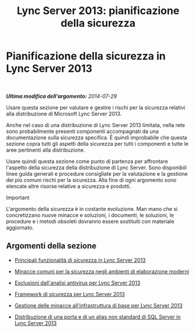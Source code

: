 ﻿---
title: 'Lync Server 2013: pianificazione della sicurezza'
TOCTitle: Pianificazione della sicurezza
ms:assetid: 17eeba87-cafa-4e9b-852d-c017a7d10d59
ms:mtpsurl: https://technet.microsoft.com/it-it/library/Dn342827(v=OCS.15)
ms:contentKeyID: 56269892
ms.date: 08/24/2015
mtps_version: v=OCS.15
ms.translationtype: HT
---

# Pianificazione della sicurezza in Lync Server 2013

 

_**Ultima modifica dell'argomento:** 2014-07-29_

Usare questa sezione per valutare e gestire i rischi per la sicurezza relativi alla distribuzione di Microsoft Lync Server 2013.

Anche nel caso di una distribuzione di Lync Server 2013 limitata, nella rete sono probabilmente presenti componenti accompagnati da una documentazione sulla sicurezza specifica. È quindi improbabile che questa sezione copra tutti gli aspetti della sicurezza per tutti i componenti e tutte le aree pertinenti alla distribuzione.

Usare quindi questa sezione come punto di partenza per affrontare l'aspetto della sicurezza della distribuzione di Lync Server. Sono disponibili linee guida generali e procedure consigliate per la valutazione e la gestione dei più comuni rischi per la sicurezza. Alla fine di ogni argomento sono elencate altre risorse relative a sicurezza e prodotti.

> [!important]  
> L'argomento della sicurezza è in costante evoluzione. Man mano che si concretizzano nuove minacce e soluzioni, i documenti, le soluzioni, le procedure e i metodi obsoleti dovranno essere sostituiti con materiale aggiornato.

## Argomenti della sezione

  - [Principali funzionalità di sicurezza in Lync Server 2013](lync-server-2013-key-security-features.md)

  - [Minacce comuni per la sicurezza negli ambienti di elaborazione moderni](lync-server-2013-common-security-threats-in-modern-day-computing.md)

  - [Esclusioni dall'analisi antivirus per Lync Server 2013](lync-server-2013-antivirus-scanning-exclusions.md)

  - [Framework di sicurezza per Lync Server 2013](lync-server-2013-security-framework-for-lync-server.md)

  - [Gestione delle minacce all'infrastruttura di base per Lync Server 2013](lync-server-2013-addressing-threats-to-your-core-infrastructure.md)

  - [Distribuzione di una porta e di un alias non standard di SQL Server in Lync Server 2013](deploying-a-sql-server-nonstandard-port-and-alias-in-lync-server-2013.md)

